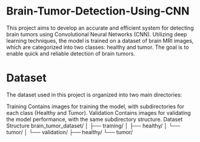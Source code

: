 # Brain-Tumor-Detection-Using-CNN
This project aims to develop an accurate and efficient system for detecting brain tumors using Convolutional Neural Networks (CNN). Utilizing deep learning techniques, the model is trained on a dataset of brain MRI images, which are categorized into two classes: healthy and tumor. The goal is to enable quick and reliable detection of brain tumors.
# Dataset
The dataset used in this project is organized into two main directories:

Training
Contains images for training the model, with subdirectories for each class (Healthy and Tumor).
Validation
Contains images for validating the model performance, with the same subdirectory structure.
Dataset Structure
brain_tumor_dataset/ │ ├── training/ │ ├── healthy/ │ └── tumor/ │ └── validation/ ├── healthy/ └── tumor/

